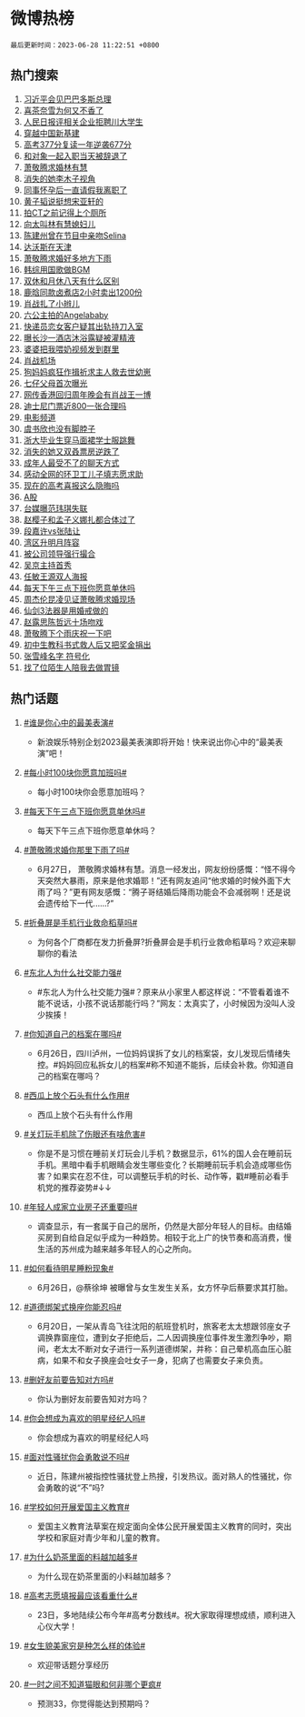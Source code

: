 # 微博热榜

`最后更新时间：2023-06-28 11:22:51 +0800`

## 热门搜索

1. [习近平会见巴巴多斯总理](https://m.weibo.cn/search?containerid=100103type%3D1%26t%3D10%26q%3D%23%E4%B9%A0%E8%BF%91%E5%B9%B3%E4%BC%9A%E8%A7%81%E5%B7%B4%E5%B7%B4%E5%A4%9A%E6%96%AF%E6%80%BB%E7%90%86%23&stream_entry_id=51&isnewpage=1&extparam=seat%3D1%26c_type%3D51%26dgr%3D0%26cate%3D10103%26stream_entry_id%3D51%26pos%3D0%26filter_type%3Drealtimehot%26display_time%3D1687922570%26pre_seqid%3D1687922570557017597218&luicode=10000011&lfid=106003type%253D25%2526t%253D3%2526disable_hot%253D1%2526filter_type%253Drealtimehot)
1. [喜茶奈雪为何又不香了](https://m.weibo.cn/search?containerid=100103type%3D1%26t%3D10%26q%3D%23%E5%96%9C%E8%8C%B6%E5%A5%88%E9%9B%AA%E4%B8%BA%E4%BD%95%E5%8F%88%E4%B8%8D%E9%A6%99%E4%BA%86%23&stream_entry_id=31&isnewpage=1&extparam=seat%3D1%26filter_type%3Drealtimehot%26c_type%3D31%26realpos%3D1%26pos%3D0%26stream_entry_id%3D31%26lcate%3D5001%26band_rank%3D1%26flag%3D2%26q%3D%2523%25E5%2596%259C%25E8%258C%25B6%25E5%25A5%2588%25E9%259B%25AA%25E4%25B8%25BA%25E4%25BD%2595%25E5%258F%2588%25E4%25B8%258D%25E9%25A6%2599%25E4%25BA%2586%2523%26dgr%3D0%26cate%3D5001%26display_time%3D1687922570%26pre_seqid%3D1687922570557017597218&luicode=10000011&lfid=106003type%253D25%2526t%253D3%2526disable_hot%253D1%2526filter_type%253Drealtimehot)
1. [人民日报评相关企业拒聘川大学生](https://m.weibo.cn/search?containerid=100103type%3D1%26t%3D10%26q%3D%23%E4%BA%BA%E6%B0%91%E6%97%A5%E6%8A%A5%E8%AF%84%E7%9B%B8%E5%85%B3%E4%BC%81%E4%B8%9A%E6%8B%92%E8%81%98%E5%B7%9D%E5%A4%A7%E5%AD%A6%E7%94%9F%23&stream_entry_id=31&isnewpage=1&extparam=seat%3D1%26filter_type%3Drealtimehot%26c_type%3D31%26realpos%3D2%26pos%3D1%26stream_entry_id%3D31%26lcate%3D5001%26band_rank%3D2%26flag%3D2%26q%3D%2523%25E4%25BA%25BA%25E6%25B0%2591%25E6%2597%25A5%25E6%258A%25A5%25E8%25AF%2584%25E7%259B%25B8%25E5%2585%25B3%25E4%25BC%2581%25E4%25B8%259A%25E6%258B%2592%25E8%2581%2598%25E5%25B7%259D%25E5%25A4%25A7%25E5%25AD%25A6%25E7%2594%259F%2523%26dgr%3D0%26cate%3D5001%26display_time%3D1687922570%26pre_seqid%3D1687922570557017597218&luicode=10000011&lfid=106003type%253D25%2526t%253D3%2526disable_hot%253D1%2526filter_type%253Drealtimehot)
1. [穿越中国新基建](https://m.weibo.cn/search?containerid=100103type%3D1%26t%3D10%26q%3D%23%E7%A9%BF%E8%B6%8A%E4%B8%AD%E5%9B%BD%E6%96%B0%E5%9F%BA%E5%BB%BA%23&stream_entry_id=31&isnewpage=1&extparam=seat%3D1%26filter_type%3Drealtimehot%26c_type%3D31%26realpos%3D3%26pos%3D2%26stream_entry_id%3D31%26lcate%3D5001%26band_rank%3D3%26flag%3D1%26q%3D%2523%25E7%25A9%25BF%25E8%25B6%258A%25E4%25B8%25AD%25E5%259B%25BD%25E6%2596%25B0%25E5%259F%25BA%25E5%25BB%25BA%2523%26dgr%3D0%26cate%3D5001%26display_time%3D1687922570%26pre_seqid%3D1687922570557017597218&luicode=10000011&lfid=106003type%253D25%2526t%253D3%2526disable_hot%253D1%2526filter_type%253Drealtimehot)
1. [高考377分复读一年逆袭677分](https://m.weibo.cn/search?containerid=100103type%3D1%26t%3D10%26q%3D%23%E9%AB%98%E8%80%83377%E5%88%86%E5%A4%8D%E8%AF%BB%E4%B8%80%E5%B9%B4%E9%80%86%E8%A2%AD677%E5%88%86%23&stream_entry_id=31&isnewpage=1&extparam=seat%3D1%26filter_type%3Drealtimehot%26c_type%3D31%26realpos%3D4%26pos%3D3%26stream_entry_id%3D31%26lcate%3D5001%26band_rank%3D4%26flag%3D2%26q%3D%2523%25E9%25AB%2598%25E8%2580%2583377%25E5%2588%2586%25E5%25A4%258D%25E8%25AF%25BB%25E4%25B8%2580%25E5%25B9%25B4%25E9%2580%2586%25E8%25A2%25AD677%25E5%2588%2586%2523%26dgr%3D0%26cate%3D5001%26display_time%3D1687922570%26pre_seqid%3D1687922570557017597218&luicode=10000011&lfid=106003type%253D25%2526t%253D3%2526disable_hot%253D1%2526filter_type%253Drealtimehot)
1. [和对象一起入职当天被辞退了](https://m.weibo.cn/search?containerid=100103type%3D1%26t%3D10%26q%3D%23%E5%92%8C%E5%AF%B9%E8%B1%A1%E4%B8%80%E8%B5%B7%E5%85%A5%E8%81%8C%E5%BD%93%E5%A4%A9%E8%A2%AB%E8%BE%9E%E9%80%80%E4%BA%86%23&stream_entry_id=31&isnewpage=1&extparam=seat%3D1%26filter_type%3Drealtimehot%26c_type%3D31%26realpos%3D5%26pos%3D4%26stream_entry_id%3D31%26lcate%3D5001%26band_rank%3D5%26flag%3D1%26q%3D%2523%25E5%2592%258C%25E5%25AF%25B9%25E8%25B1%25A1%25E4%25B8%2580%25E8%25B5%25B7%25E5%2585%25A5%25E8%2581%258C%25E5%25BD%2593%25E5%25A4%25A9%25E8%25A2%25AB%25E8%25BE%259E%25E9%2580%2580%25E4%25BA%2586%2523%26dgr%3D0%26cate%3D5001%26display_time%3D1687922570%26pre_seqid%3D1687922570557017597218&luicode=10000011&lfid=106003type%253D25%2526t%253D3%2526disable_hot%253D1%2526filter_type%253Drealtimehot)
1. [萧敬腾求婚林有慧](https://m.weibo.cn/search?containerid=100103type%3D1%26t%3D10%26q%3D%23%E8%90%A7%E6%95%AC%E8%85%BE%E6%B1%82%E5%A9%9A%E6%9E%97%E6%9C%89%E6%85%A7%23&stream_entry_id=31&isnewpage=1&extparam=seat%3D1%26filter_type%3Drealtimehot%26c_type%3D31%26realpos%3D6%26pos%3D5%26stream_entry_id%3D31%26lcate%3D5001%26band_rank%3D6%26flag%3D16%26q%3D%2523%25E8%2590%25A7%25E6%2595%25AC%25E8%2585%25BE%25E6%25B1%2582%25E5%25A9%259A%25E6%259E%2597%25E6%259C%2589%25E6%2585%25A7%2523%26dgr%3D0%26cate%3D5001%26display_time%3D1687922570%26pre_seqid%3D1687922570557017597218&luicode=10000011&lfid=106003type%253D25%2526t%253D3%2526disable_hot%253D1%2526filter_type%253Drealtimehot)
1. [消失的她李木子视角](https://m.weibo.cn/search?containerid=100103type%3D1%26t%3D10%26q%3D%23%E6%B6%88%E5%A4%B1%E7%9A%84%E5%A5%B9%E6%9D%8E%E6%9C%A8%E5%AD%90%E8%A7%86%E8%A7%92%23&stream_entry_id=31&isnewpage=1&extparam=seat%3D1%26filter_type%3Drealtimehot%26c_type%3D31%26realpos%3D7%26pos%3D6%26stream_entry_id%3D31%26lcate%3D5001%26band_rank%3D7%26flag%3D1%26q%3D%2523%25E6%25B6%2588%25E5%25A4%25B1%25E7%259A%2584%25E5%25A5%25B9%25E6%259D%258E%25E6%259C%25A8%25E5%25AD%2590%25E8%25A7%2586%25E8%25A7%2592%2523%26dgr%3D0%26cate%3D5001%26display_time%3D1687922570%26pre_seqid%3D1687922570557017597218&luicode=10000011&lfid=106003type%253D25%2526t%253D3%2526disable_hot%253D1%2526filter_type%253Drealtimehot)
1. [同事怀孕后一直请假我离职了](https://m.weibo.cn/search?containerid=100103type%3D1%26t%3D10%26q%3D%23%E5%90%8C%E4%BA%8B%E6%80%80%E5%AD%95%E5%90%8E%E4%B8%80%E7%9B%B4%E8%AF%B7%E5%81%87%E6%88%91%E7%A6%BB%E8%81%8C%E4%BA%86%23&stream_entry_id=31&isnewpage=1&extparam=seat%3D1%26filter_type%3Drealtimehot%26c_type%3D31%26realpos%3D8%26pos%3D7%26stream_entry_id%3D31%26lcate%3D5001%26band_rank%3D8%26flag%3D0%26q%3D%2523%25E5%2590%258C%25E4%25BA%258B%25E6%2580%2580%25E5%25AD%2595%25E5%2590%258E%25E4%25B8%2580%25E7%259B%25B4%25E8%25AF%25B7%25E5%2581%2587%25E6%2588%2591%25E7%25A6%25BB%25E8%2581%258C%25E4%25BA%2586%2523%26dgr%3D0%26cate%3D5001%26display_time%3D1687922570%26pre_seqid%3D1687922570557017597218&luicode=10000011&lfid=106003type%253D25%2526t%253D3%2526disable_hot%253D1%2526filter_type%253Drealtimehot)
1. [黄子韬说挺想宋亚轩的](https://m.weibo.cn/search?containerid=100103type%3D1%26t%3D10%26q%3D%23%E9%BB%84%E5%AD%90%E9%9F%AC%E8%AF%B4%E6%8C%BA%E6%83%B3%E5%AE%8B%E4%BA%9A%E8%BD%A9%E7%9A%84%23&stream_entry_id=31&isnewpage=1&extparam=seat%3D1%26filter_type%3Drealtimehot%26c_type%3D31%26realpos%3D9%26pos%3D8%26stream_entry_id%3D31%26lcate%3D5001%26band_rank%3D9%26flag%3D1%26q%3D%2523%25E9%25BB%2584%25E5%25AD%2590%25E9%259F%25AC%25E8%25AF%25B4%25E6%258C%25BA%25E6%2583%25B3%25E5%25AE%258B%25E4%25BA%259A%25E8%25BD%25A9%25E7%259A%2584%2523%26dgr%3D0%26cate%3D5001%26display_time%3D1687922570%26pre_seqid%3D1687922570557017597218&luicode=10000011&lfid=106003type%253D25%2526t%253D3%2526disable_hot%253D1%2526filter_type%253Drealtimehot)
1. [拍CT之前记得上个厕所](https://m.weibo.cn/search?containerid=100103type%3D1%26t%3D10%26q%3D%23%E6%8B%8DCT%E4%B9%8B%E5%89%8D%E8%AE%B0%E5%BE%97%E4%B8%8A%E4%B8%AA%E5%8E%95%E6%89%80%23&stream_entry_id=31&isnewpage=1&extparam=seat%3D1%26filter_type%3Drealtimehot%26c_type%3D31%26realpos%3D10%26pos%3D9%26stream_entry_id%3D31%26lcate%3D5001%26band_rank%3D10%26flag%3D0%26q%3D%2523%25E6%258B%258DCT%25E4%25B9%258B%25E5%2589%258D%25E8%25AE%25B0%25E5%25BE%2597%25E4%25B8%258A%25E4%25B8%25AA%25E5%258E%2595%25E6%2589%2580%2523%26dgr%3D0%26cate%3D5001%26display_time%3D1687922570%26pre_seqid%3D1687922570557017597218&luicode=10000011&lfid=106003type%253D25%2526t%253D3%2526disable_hot%253D1%2526filter_type%253Drealtimehot)
1. [向太叫林有慧媳妇儿](https://m.weibo.cn/search?containerid=100103type%3D1%26t%3D10%26q%3D%23%E5%90%91%E5%A4%AA%E5%8F%AB%E6%9E%97%E6%9C%89%E6%85%A7%E5%AA%B3%E5%A6%87%E5%84%BF%23&stream_entry_id=31&isnewpage=1&extparam=seat%3D1%26filter_type%3Drealtimehot%26c_type%3D31%26realpos%3D11%26pos%3D10%26stream_entry_id%3D31%26lcate%3D5001%26band_rank%3D11%26flag%3D2%26q%3D%2523%25E5%2590%2591%25E5%25A4%25AA%25E5%258F%25AB%25E6%259E%2597%25E6%259C%2589%25E6%2585%25A7%25E5%25AA%25B3%25E5%25A6%2587%25E5%2584%25BF%2523%26dgr%3D0%26cate%3D5001%26display_time%3D1687922570%26pre_seqid%3D1687922570557017597218&luicode=10000011&lfid=106003type%253D25%2526t%253D3%2526disable_hot%253D1%2526filter_type%253Drealtimehot)
1. [陈建州曾在节目中亲吻Selina](https://m.weibo.cn/search?containerid=100103type%3D1%26t%3D10%26q%3D%23%E9%99%88%E5%BB%BA%E5%B7%9E%E6%9B%BE%E5%9C%A8%E8%8A%82%E7%9B%AE%E4%B8%AD%E4%BA%B2%E5%90%BBSelina%23&stream_entry_id=31&isnewpage=1&extparam=seat%3D1%26filter_type%3Drealtimehot%26c_type%3D31%26realpos%3D12%26pos%3D11%26stream_entry_id%3D31%26lcate%3D5001%26band_rank%3D12%26flag%3D1%26q%3D%2523%25E9%2599%2588%25E5%25BB%25BA%25E5%25B7%259E%25E6%259B%25BE%25E5%259C%25A8%25E8%258A%2582%25E7%259B%25AE%25E4%25B8%25AD%25E4%25BA%25B2%25E5%2590%25BBSelina%2523%26dgr%3D0%26cate%3D5001%26display_time%3D1687922570%26pre_seqid%3D1687922570557017597218&luicode=10000011&lfid=106003type%253D25%2526t%253D3%2526disable_hot%253D1%2526filter_type%253Drealtimehot)
1. [达沃斯在天津](https://m.weibo.cn/search?containerid=100103type%3D1%26t%3D10%26q%3D%23%E8%BE%BE%E6%B2%83%E6%96%AF%E5%9C%A8%E5%A4%A9%E6%B4%A5%23&stream_entry_id=31&isnewpage=1&extparam=seat%3D1%26filter_type%3Drealtimehot%26c_type%3D31%26realpos%3D13%26pos%3D12%26stream_entry_id%3D31%26lcate%3D5001%26band_rank%3D13%26flag%3D0%26q%3D%2523%25E8%25BE%25BE%25E6%25B2%2583%25E6%2596%25AF%25E5%259C%25A8%25E5%25A4%25A9%25E6%25B4%25A5%2523%26dgr%3D0%26cate%3D5001%26display_time%3D1687922570%26pre_seqid%3D1687922570557017597218&luicode=10000011&lfid=106003type%253D25%2526t%253D3%2526disable_hot%253D1%2526filter_type%253Drealtimehot)
1. [萧敬腾求婚好多地方下雨](https://m.weibo.cn/search?containerid=100103type%3D1%26t%3D10%26q%3D%E8%90%A7%E6%95%AC%E8%85%BE%E6%B1%82%E5%A9%9A%E5%A5%BD%E5%A4%9A%E5%9C%B0%E6%96%B9%E4%B8%8B%E9%9B%A8&stream_entry_id=31&isnewpage=1&extparam=seat%3D1%26filter_type%3Drealtimehot%26c_type%3D31%26realpos%3D14%26pos%3D13%26stream_entry_id%3D31%26lcate%3D5001%26band_rank%3D14%26flag%3D1%26q%3D%25E8%2590%25A7%25E6%2595%25AC%25E8%2585%25BE%25E6%25B1%2582%25E5%25A9%259A%25E5%25A5%25BD%25E5%25A4%259A%25E5%259C%25B0%25E6%2596%25B9%25E4%25B8%258B%25E9%259B%25A8%26dgr%3D0%26cate%3D5001%26display_time%3D1687922570%26pre_seqid%3D1687922570557017597218&luicode=10000011&lfid=106003type%253D25%2526t%253D3%2526disable_hot%253D1%2526filter_type%253Drealtimehot)
1. [韩综用国歌做BGM](https://m.weibo.cn/search?containerid=100103type%3D1%26t%3D10%26q%3D%23%E9%9F%A9%E7%BB%BC%E7%94%A8%E5%9B%BD%E6%AD%8C%E5%81%9ABGM%23&stream_entry_id=31&isnewpage=1&extparam=seat%3D1%26filter_type%3Drealtimehot%26c_type%3D31%26realpos%3D15%26pos%3D14%26stream_entry_id%3D31%26lcate%3D5001%26band_rank%3D15%26flag%3D1%26q%3D%2523%25E9%259F%25A9%25E7%25BB%25BC%25E7%2594%25A8%25E5%259B%25BD%25E6%25AD%258C%25E5%2581%259ABGM%2523%26dgr%3D0%26cate%3D5001%26display_time%3D1687922570%26pre_seqid%3D1687922570557017597218&luicode=10000011&lfid=106003type%253D25%2526t%253D3%2526disable_hot%253D1%2526filter_type%253Drealtimehot)
1. [双休和月休八天有什么区别](https://m.weibo.cn/search?containerid=100103type%3D1%26t%3D10%26q%3D%23%E5%8F%8C%E4%BC%91%E5%92%8C%E6%9C%88%E4%BC%91%E5%85%AB%E5%A4%A9%E6%9C%89%E4%BB%80%E4%B9%88%E5%8C%BA%E5%88%AB%23&stream_entry_id=31&isnewpage=1&extparam=seat%3D1%26filter_type%3Drealtimehot%26c_type%3D31%26realpos%3D16%26pos%3D15%26stream_entry_id%3D31%26lcate%3D5001%26band_rank%3D16%26flag%3D1%26q%3D%2523%25E5%258F%258C%25E4%25BC%2591%25E5%2592%258C%25E6%259C%2588%25E4%25BC%2591%25E5%2585%25AB%25E5%25A4%25A9%25E6%259C%2589%25E4%25BB%2580%25E4%25B9%2588%25E5%258C%25BA%25E5%2588%25AB%2523%26dgr%3D0%26cate%3D5001%26display_time%3D1687922570%26pre_seqid%3D1687922570557017597218&luicode=10000011&lfid=106003type%253D25%2526t%253D3%2526disable_hot%253D1%2526filter_type%253Drealtimehot)
1. [鹿晗同款卤煮店2小时卖出1200份](https://m.weibo.cn/search?containerid=100103type%3D1%26t%3D10%26q%3D%23%E9%B9%BF%E6%99%97%E5%90%8C%E6%AC%BE%E5%8D%A4%E7%85%AE%E5%BA%972%E5%B0%8F%E6%97%B6%E5%8D%96%E5%87%BA1200%E4%BB%BD%23&stream_entry_id=31&isnewpage=1&extparam=seat%3D1%26filter_type%3Drealtimehot%26c_type%3D31%26realpos%3D17%26pos%3D16%26stream_entry_id%3D31%26lcate%3D5001%26band_rank%3D17%26flag%3D2%26q%3D%2523%25E9%25B9%25BF%25E6%2599%2597%25E5%2590%258C%25E6%25AC%25BE%25E5%258D%25A4%25E7%2585%25AE%25E5%25BA%25972%25E5%25B0%258F%25E6%2597%25B6%25E5%258D%2596%25E5%2587%25BA1200%25E4%25BB%25BD%2523%26dgr%3D0%26cate%3D5001%26display_time%3D1687922570%26pre_seqid%3D1687922570557017597218&luicode=10000011&lfid=106003type%253D25%2526t%253D3%2526disable_hot%253D1%2526filter_type%253Drealtimehot)
1. [肖战扎了小辫儿](https://m.weibo.cn/search?containerid=100103type%3D1%26t%3D10%26q%3D%23%E8%82%96%E6%88%98%E6%89%8E%E4%BA%86%E5%B0%8F%E8%BE%AB%E5%84%BF%23&stream_entry_id=31&isnewpage=1&extparam=seat%3D1%26filter_type%3Drealtimehot%26c_type%3D31%26realpos%3D18%26pos%3D17%26stream_entry_id%3D31%26lcate%3D5001%26band_rank%3D18%26flag%3D1%26q%3D%2523%25E8%2582%2596%25E6%2588%2598%25E6%2589%258E%25E4%25BA%2586%25E5%25B0%258F%25E8%25BE%25AB%25E5%2584%25BF%2523%26dgr%3D0%26cate%3D5001%26display_time%3D1687922570%26pre_seqid%3D1687922570557017597218&luicode=10000011&lfid=106003type%253D25%2526t%253D3%2526disable_hot%253D1%2526filter_type%253Drealtimehot)
1. [六公主拍的Angelababy](https://m.weibo.cn/search?containerid=100103type%3D1%26t%3D10%26q%3D%23%E5%85%AD%E5%85%AC%E4%B8%BB%E6%8B%8D%E7%9A%84Angelababy%23&stream_entry_id=31&isnewpage=1&extparam=seat%3D1%26filter_type%3Drealtimehot%26c_type%3D31%26realpos%3D19%26pos%3D18%26stream_entry_id%3D31%26lcate%3D5001%26band_rank%3D19%26flag%3D0%26q%3D%2523%25E5%2585%25AD%25E5%2585%25AC%25E4%25B8%25BB%25E6%258B%258D%25E7%259A%2584Angelababy%2523%26dgr%3D0%26cate%3D5001%26display_time%3D1687922570%26pre_seqid%3D1687922570557017597218&luicode=10000011&lfid=106003type%253D25%2526t%253D3%2526disable_hot%253D1%2526filter_type%253Drealtimehot)
1. [快递员恋女客户疑其出轨持刀入室](https://m.weibo.cn/search?containerid=100103type%3D1%26t%3D10%26q%3D%23%E5%BF%AB%E9%80%92%E5%91%98%E6%81%8B%E5%A5%B3%E5%AE%A2%E6%88%B7%E7%96%91%E5%85%B6%E5%87%BA%E8%BD%A8%E6%8C%81%E5%88%80%E5%85%A5%E5%AE%A4%23&stream_entry_id=31&isnewpage=1&extparam=seat%3D1%26filter_type%3Drealtimehot%26c_type%3D31%26realpos%3D20%26pos%3D19%26stream_entry_id%3D31%26lcate%3D5001%26band_rank%3D20%26flag%3D1%26q%3D%2523%25E5%25BF%25AB%25E9%2580%2592%25E5%2591%2598%25E6%2581%258B%25E5%25A5%25B3%25E5%25AE%25A2%25E6%2588%25B7%25E7%2596%2591%25E5%2585%25B6%25E5%2587%25BA%25E8%25BD%25A8%25E6%258C%2581%25E5%2588%2580%25E5%2585%25A5%25E5%25AE%25A4%2523%26dgr%3D0%26cate%3D5001%26display_time%3D1687922570%26pre_seqid%3D1687922570557017597218&luicode=10000011&lfid=106003type%253D25%2526t%253D3%2526disable_hot%253D1%2526filter_type%253Drealtimehot)
1. [曝长沙一酒店沐浴露疑被灌精液](https://m.weibo.cn/search?containerid=100103type%3D1%26t%3D10%26q%3D%23%E6%9B%9D%E9%95%BF%E6%B2%99%E4%B8%80%E9%85%92%E5%BA%97%E6%B2%90%E6%B5%B4%E9%9C%B2%E7%96%91%E8%A2%AB%E7%81%8C%E7%B2%BE%E6%B6%B2%23&stream_entry_id=31&isnewpage=1&extparam=seat%3D1%26filter_type%3Drealtimehot%26c_type%3D31%26realpos%3D21%26pos%3D20%26stream_entry_id%3D31%26lcate%3D5001%26band_rank%3D21%26flag%3D2%26q%3D%2523%25E6%259B%259D%25E9%2595%25BF%25E6%25B2%2599%25E4%25B8%2580%25E9%2585%2592%25E5%25BA%2597%25E6%25B2%2590%25E6%25B5%25B4%25E9%259C%25B2%25E7%2596%2591%25E8%25A2%25AB%25E7%2581%258C%25E7%25B2%25BE%25E6%25B6%25B2%2523%26dgr%3D0%26cate%3D5001%26display_time%3D1687922570%26pre_seqid%3D1687922570557017597218&luicode=10000011&lfid=106003type%253D25%2526t%253D3%2526disable_hot%253D1%2526filter_type%253Drealtimehot)
1. [婆婆把我喂奶视频发到群里](https://m.weibo.cn/search?containerid=100103type%3D1%26t%3D10%26q%3D%23%E5%A9%86%E5%A9%86%E6%8A%8A%E6%88%91%E5%96%82%E5%A5%B6%E8%A7%86%E9%A2%91%E5%8F%91%E5%88%B0%E7%BE%A4%E9%87%8C%23&stream_entry_id=31&isnewpage=1&extparam=seat%3D1%26filter_type%3Drealtimehot%26c_type%3D31%26realpos%3D22%26pos%3D21%26stream_entry_id%3D31%26lcate%3D5001%26band_rank%3D22%26flag%3D0%26q%3D%2523%25E5%25A9%2586%25E5%25A9%2586%25E6%258A%258A%25E6%2588%2591%25E5%2596%2582%25E5%25A5%25B6%25E8%25A7%2586%25E9%25A2%2591%25E5%258F%2591%25E5%2588%25B0%25E7%25BE%25A4%25E9%2587%258C%2523%26dgr%3D0%26cate%3D5001%26display_time%3D1687922570%26pre_seqid%3D1687922570557017597218&luicode=10000011&lfid=106003type%253D25%2526t%253D3%2526disable_hot%253D1%2526filter_type%253Drealtimehot)
1. [肖战机场](https://m.weibo.cn/search?containerid=100103type%3D1%26t%3D10%26q%3D%E8%82%96%E6%88%98%E6%9C%BA%E5%9C%BA&stream_entry_id=31&isnewpage=1&extparam=seat%3D1%26filter_type%3Drealtimehot%26c_type%3D31%26realpos%3D23%26pos%3D22%26stream_entry_id%3D31%26lcate%3D5001%26band_rank%3D23%26flag%3D0%26q%3D%25E8%2582%2596%25E6%2588%2598%25E6%259C%25BA%25E5%259C%25BA%26dgr%3D0%26cate%3D5001%26display_time%3D1687922570%26pre_seqid%3D1687922570557017597218&luicode=10000011&lfid=106003type%253D25%2526t%253D3%2526disable_hot%253D1%2526filter_type%253Drealtimehot)
1. [狗妈妈疯狂作揖祈求主人救去世幼崽](https://m.weibo.cn/search?containerid=100103type%3D1%26t%3D10%26q%3D%23%E7%8B%97%E5%A6%88%E5%A6%88%E7%96%AF%E7%8B%82%E4%BD%9C%E6%8F%96%E7%A5%88%E6%B1%82%E4%B8%BB%E4%BA%BA%E6%95%91%E5%8E%BB%E4%B8%96%E5%B9%BC%E5%B4%BD%23&stream_entry_id=31&isnewpage=1&extparam=seat%3D1%26filter_type%3Drealtimehot%26c_type%3D31%26realpos%3D24%26pos%3D23%26stream_entry_id%3D31%26lcate%3D5001%26band_rank%3D24%26flag%3D32768%26q%3D%2523%25E7%258B%2597%25E5%25A6%2588%25E5%25A6%2588%25E7%2596%25AF%25E7%258B%2582%25E4%25BD%259C%25E6%258F%2596%25E7%25A5%2588%25E6%25B1%2582%25E4%25B8%25BB%25E4%25BA%25BA%25E6%2595%2591%25E5%258E%25BB%25E4%25B8%2596%25E5%25B9%25BC%25E5%25B4%25BD%2523%26dgr%3D0%26cate%3D5001%26display_time%3D1687922570%26pre_seqid%3D1687922570557017597218&luicode=10000011&lfid=106003type%253D25%2526t%253D3%2526disable_hot%253D1%2526filter_type%253Drealtimehot)
1. [七仔父母首次曝光](https://m.weibo.cn/search?containerid=100103type%3D1%26t%3D10%26q%3D%23%E4%B8%83%E4%BB%94%E7%88%B6%E6%AF%8D%E9%A6%96%E6%AC%A1%E6%9B%9D%E5%85%89%23&stream_entry_id=31&isnewpage=1&extparam=seat%3D1%26filter_type%3Drealtimehot%26c_type%3D31%26realpos%3D25%26pos%3D24%26stream_entry_id%3D31%26lcate%3D5001%26band_rank%3D25%26flag%3D32768%26q%3D%2523%25E4%25B8%2583%25E4%25BB%2594%25E7%2588%25B6%25E6%25AF%258D%25E9%25A6%2596%25E6%25AC%25A1%25E6%259B%259D%25E5%2585%2589%2523%26dgr%3D0%26cate%3D5001%26display_time%3D1687922570%26pre_seqid%3D1687922570557017597218&luicode=10000011&lfid=106003type%253D25%2526t%253D3%2526disable_hot%253D1%2526filter_type%253Drealtimehot)
1. [网传香港回归周年晚会有肖战王一博](https://m.weibo.cn/search?containerid=100103type%3D1%26t%3D10%26q%3D%23%E7%BD%91%E4%BC%A0%E9%A6%99%E6%B8%AF%E5%9B%9E%E5%BD%92%E5%91%A8%E5%B9%B4%E6%99%9A%E4%BC%9A%E6%9C%89%E8%82%96%E6%88%98%E7%8E%8B%E4%B8%80%E5%8D%9A%23&stream_entry_id=31&isnewpage=1&extparam=seat%3D1%26filter_type%3Drealtimehot%26c_type%3D31%26realpos%3D26%26pos%3D25%26stream_entry_id%3D31%26lcate%3D5001%26band_rank%3D26%26flag%3D1%26q%3D%2523%25E7%25BD%2591%25E4%25BC%25A0%25E9%25A6%2599%25E6%25B8%25AF%25E5%259B%259E%25E5%25BD%2592%25E5%2591%25A8%25E5%25B9%25B4%25E6%2599%259A%25E4%25BC%259A%25E6%259C%2589%25E8%2582%2596%25E6%2588%2598%25E7%258E%258B%25E4%25B8%2580%25E5%258D%259A%2523%26dgr%3D0%26cate%3D5001%26display_time%3D1687922570%26pre_seqid%3D1687922570557017597218&luicode=10000011&lfid=106003type%253D25%2526t%253D3%2526disable_hot%253D1%2526filter_type%253Drealtimehot)
1. [迪士尼门票近800一张合理吗](https://m.weibo.cn/search?containerid=100103type%3D1%26t%3D10%26q%3D%23%E8%BF%AA%E5%A3%AB%E5%B0%BC%E9%97%A8%E7%A5%A8%E8%BF%91800%E4%B8%80%E5%BC%A0%E5%90%88%E7%90%86%E5%90%97%23&stream_entry_id=31&isnewpage=1&extparam=seat%3D1%26filter_type%3Drealtimehot%26c_type%3D31%26realpos%3D27%26pos%3D26%26stream_entry_id%3D31%26lcate%3D5001%26band_rank%3D27%26flag%3D0%26q%3D%2523%25E8%25BF%25AA%25E5%25A3%25AB%25E5%25B0%25BC%25E9%2597%25A8%25E7%25A5%25A8%25E8%25BF%2591800%25E4%25B8%2580%25E5%25BC%25A0%25E5%2590%2588%25E7%2590%2586%25E5%2590%2597%2523%26dgr%3D0%26cate%3D5001%26display_time%3D1687922570%26pre_seqid%3D1687922570557017597218&luicode=10000011&lfid=106003type%253D25%2526t%253D3%2526disable_hot%253D1%2526filter_type%253Drealtimehot)
1. [电影频道](https://m.weibo.cn/search?containerid=100103type%3D1%26t%3D10%26q%3D%E7%94%B5%E5%BD%B1%E9%A2%91%E9%81%93&stream_entry_id=31&isnewpage=1&extparam=seat%3D1%26filter_type%3Drealtimehot%26c_type%3D31%26realpos%3D28%26pos%3D27%26stream_entry_id%3D31%26lcate%3D5001%26band_rank%3D28%26flag%3D1%26q%3D%25E7%2594%25B5%25E5%25BD%25B1%25E9%25A2%2591%25E9%2581%2593%26dgr%3D0%26cate%3D5001%26display_time%3D1687922570%26pre_seqid%3D1687922570557017597218&luicode=10000011&lfid=106003type%253D25%2526t%253D3%2526disable_hot%253D1%2526filter_type%253Drealtimehot)
1. [虞书欣也没有脚脖子](https://m.weibo.cn/search?containerid=100103type%3D1%26t%3D10%26q%3D%23%E8%99%9E%E4%B9%A6%E6%AC%A3%E4%B9%9F%E6%B2%A1%E6%9C%89%E8%84%9A%E8%84%96%E5%AD%90%23&stream_entry_id=31&isnewpage=1&extparam=seat%3D1%26filter_type%3Drealtimehot%26c_type%3D31%26realpos%3D29%26pos%3D28%26stream_entry_id%3D31%26lcate%3D5001%26band_rank%3D29%26flag%3D0%26q%3D%2523%25E8%2599%259E%25E4%25B9%25A6%25E6%25AC%25A3%25E4%25B9%259F%25E6%25B2%25A1%25E6%259C%2589%25E8%2584%259A%25E8%2584%2596%25E5%25AD%2590%2523%26dgr%3D0%26cate%3D5001%26display_time%3D1687922570%26pre_seqid%3D1687922570557017597218&luicode=10000011&lfid=106003type%253D25%2526t%253D3%2526disable_hot%253D1%2526filter_type%253Drealtimehot)
1. [浙大毕业生穿马面裙学士服跳舞](https://m.weibo.cn/search?containerid=100103type%3D1%26t%3D10%26q%3D%23%E6%B5%99%E5%A4%A7%E6%AF%95%E4%B8%9A%E7%94%9F%E7%A9%BF%E9%A9%AC%E9%9D%A2%E8%A3%99%E5%AD%A6%E5%A3%AB%E6%9C%8D%E8%B7%B3%E8%88%9E%23&stream_entry_id=31&isnewpage=1&extparam=seat%3D1%26filter_type%3Drealtimehot%26c_type%3D31%26realpos%3D30%26pos%3D29%26stream_entry_id%3D31%26lcate%3D5001%26band_rank%3D30%26flag%3D32768%26q%3D%2523%25E6%25B5%2599%25E5%25A4%25A7%25E6%25AF%2595%25E4%25B8%259A%25E7%2594%259F%25E7%25A9%25BF%25E9%25A9%25AC%25E9%259D%25A2%25E8%25A3%2599%25E5%25AD%25A6%25E5%25A3%25AB%25E6%259C%258D%25E8%25B7%25B3%25E8%2588%259E%2523%26dgr%3D0%26cate%3D5001%26display_time%3D1687922570%26pre_seqid%3D1687922570557017597218&luicode=10000011&lfid=106003type%253D25%2526t%253D3%2526disable_hot%253D1%2526filter_type%253Drealtimehot)
1. [消失的她又双叒票房逆跌了](https://m.weibo.cn/search?containerid=100103type%3D1%26t%3D10%26q%3D%23%E6%B6%88%E5%A4%B1%E7%9A%84%E5%A5%B9%E5%8F%88%E5%8F%8C%E5%8F%92%E7%A5%A8%E6%88%BF%E9%80%86%E8%B7%8C%E4%BA%86%23&stream_entry_id=31&isnewpage=1&extparam=seat%3D1%26filter_type%3Drealtimehot%26c_type%3D31%26realpos%3D31%26pos%3D30%26stream_entry_id%3D31%26lcate%3D5001%26band_rank%3D31%26flag%3D0%26q%3D%2523%25E6%25B6%2588%25E5%25A4%25B1%25E7%259A%2584%25E5%25A5%25B9%25E5%258F%2588%25E5%258F%258C%25E5%258F%2592%25E7%25A5%25A8%25E6%2588%25BF%25E9%2580%2586%25E8%25B7%258C%25E4%25BA%2586%2523%26dgr%3D0%26cate%3D5001%26display_time%3D1687922570%26pre_seqid%3D1687922570557017597218&luicode=10000011&lfid=106003type%253D25%2526t%253D3%2526disable_hot%253D1%2526filter_type%253Drealtimehot)
1. [成年人最受不了的聊天方式](https://m.weibo.cn/search?containerid=100103type%3D1%26t%3D10%26q%3D%E6%88%90%E5%B9%B4%E4%BA%BA%E6%9C%80%E5%8F%97%E4%B8%8D%E4%BA%86%E7%9A%84%E8%81%8A%E5%A4%A9%E6%96%B9%E5%BC%8F&stream_entry_id=31&isnewpage=1&extparam=seat%3D1%26filter_type%3Drealtimehot%26c_type%3D31%26realpos%3D32%26pos%3D31%26stream_entry_id%3D31%26lcate%3D5001%26band_rank%3D32%26flag%3D0%26q%3D%25E6%2588%2590%25E5%25B9%25B4%25E4%25BA%25BA%25E6%259C%2580%25E5%258F%2597%25E4%25B8%258D%25E4%25BA%2586%25E7%259A%2584%25E8%2581%258A%25E5%25A4%25A9%25E6%2596%25B9%25E5%25BC%258F%26dgr%3D0%26cate%3D5001%26display_time%3D1687922570%26pre_seqid%3D1687922570557017597218&luicode=10000011&lfid=106003type%253D25%2526t%253D3%2526disable_hot%253D1%2526filter_type%253Drealtimehot)
1. [感动全网的环卫工儿子填志愿求助](https://m.weibo.cn/search?containerid=100103type%3D1%26t%3D10%26q%3D%23%E6%84%9F%E5%8A%A8%E5%85%A8%E7%BD%91%E7%9A%84%E7%8E%AF%E5%8D%AB%E5%B7%A5%E5%84%BF%E5%AD%90%E5%A1%AB%E5%BF%97%E6%84%BF%E6%B1%82%E5%8A%A9%23&stream_entry_id=31&isnewpage=1&extparam=seat%3D1%26filter_type%3Drealtimehot%26c_type%3D31%26realpos%3D33%26pos%3D32%26stream_entry_id%3D31%26lcate%3D5001%26band_rank%3D33%26flag%3D1%26q%3D%2523%25E6%2584%259F%25E5%258A%25A8%25E5%2585%25A8%25E7%25BD%2591%25E7%259A%2584%25E7%258E%25AF%25E5%258D%25AB%25E5%25B7%25A5%25E5%2584%25BF%25E5%25AD%2590%25E5%25A1%25AB%25E5%25BF%2597%25E6%2584%25BF%25E6%25B1%2582%25E5%258A%25A9%2523%26dgr%3D0%26cate%3D5001%26display_time%3D1687922570%26pre_seqid%3D1687922570557017597218&luicode=10000011&lfid=106003type%253D25%2526t%253D3%2526disable_hot%253D1%2526filter_type%253Drealtimehot)
1. [现在的高考喜报这么隐晦吗](https://m.weibo.cn/search?containerid=100103type%3D1%26t%3D10%26q%3D%E7%8E%B0%E5%9C%A8%E7%9A%84%E9%AB%98%E8%80%83%E5%96%9C%E6%8A%A5%E8%BF%99%E4%B9%88%E9%9A%90%E6%99%A6%E5%90%97&stream_entry_id=31&isnewpage=1&extparam=seat%3D1%26filter_type%3Drealtimehot%26c_type%3D31%26realpos%3D34%26pos%3D33%26stream_entry_id%3D31%26lcate%3D5001%26band_rank%3D34%26flag%3D1%26q%3D%25E7%258E%25B0%25E5%259C%25A8%25E7%259A%2584%25E9%25AB%2598%25E8%2580%2583%25E5%2596%259C%25E6%258A%25A5%25E8%25BF%2599%25E4%25B9%2588%25E9%259A%2590%25E6%2599%25A6%25E5%2590%2597%26dgr%3D0%26cate%3D5001%26display_time%3D1687922570%26pre_seqid%3D1687922570557017597218&luicode=10000011&lfid=106003type%253D25%2526t%253D3%2526disable_hot%253D1%2526filter_type%253Drealtimehot)
1. [A股](https://m.weibo.cn/search?containerid=100103type%3D1%26t%3D10%26q%3DA%E8%82%A1&stream_entry_id=31&isnewpage=1&extparam=seat%3D1%26filter_type%3Drealtimehot%26c_type%3D31%26realpos%3D35%26pos%3D34%26stream_entry_id%3D31%26lcate%3D5001%26band_rank%3D35%26flag%3D1%26q%3DA%25E8%2582%25A1%26dgr%3D0%26cate%3D5001%26display_time%3D1687922570%26pre_seqid%3D1687922570557017597218&luicode=10000011&lfid=106003type%253D25%2526t%253D3%2526disable_hot%253D1%2526filter_type%253Drealtimehot)
1. [台媒曝范玮琪失联](https://m.weibo.cn/search?containerid=100103type%3D1%26t%3D10%26q%3D%23%E5%8F%B0%E5%AA%92%E6%9B%9D%E8%8C%83%E7%8E%AE%E7%90%AA%E5%A4%B1%E8%81%94%23&stream_entry_id=31&isnewpage=1&extparam=seat%3D1%26filter_type%3Drealtimehot%26c_type%3D31%26realpos%3D36%26pos%3D35%26stream_entry_id%3D31%26lcate%3D5001%26band_rank%3D36%26flag%3D0%26q%3D%2523%25E5%258F%25B0%25E5%25AA%2592%25E6%259B%259D%25E8%258C%2583%25E7%258E%25AE%25E7%2590%25AA%25E5%25A4%25B1%25E8%2581%2594%2523%26dgr%3D0%26cate%3D5001%26display_time%3D1687922570%26pre_seqid%3D1687922570557017597218&luicode=10000011&lfid=106003type%253D25%2526t%253D3%2526disable_hot%253D1%2526filter_type%253Drealtimehot)
1. [赵樱子和孟子义娜扎都合体过了](https://m.weibo.cn/search?containerid=100103type%3D1%26t%3D10%26q%3D%23%E8%B5%B5%E6%A8%B1%E5%AD%90%E5%92%8C%E5%AD%9F%E5%AD%90%E4%B9%89%E5%A8%9C%E6%89%8E%E9%83%BD%E5%90%88%E4%BD%93%E8%BF%87%E4%BA%86%23&stream_entry_id=31&isnewpage=1&extparam=seat%3D1%26filter_type%3Drealtimehot%26c_type%3D31%26realpos%3D37%26pos%3D36%26stream_entry_id%3D31%26lcate%3D5001%26band_rank%3D37%26flag%3D0%26q%3D%2523%25E8%25B5%25B5%25E6%25A8%25B1%25E5%25AD%2590%25E5%2592%258C%25E5%25AD%259F%25E5%25AD%2590%25E4%25B9%2589%25E5%25A8%259C%25E6%2589%258E%25E9%2583%25BD%25E5%2590%2588%25E4%25BD%2593%25E8%25BF%2587%25E4%25BA%2586%2523%26dgr%3D0%26cate%3D5001%26display_time%3D1687922570%26pre_seqid%3D1687922570557017597218&luicode=10000011&lfid=106003type%253D25%2526t%253D3%2526disable_hot%253D1%2526filter_type%253Drealtimehot)
1. [段嘉许vs张陆让](https://m.weibo.cn/search?containerid=100103type%3D1%26t%3D10%26q%3D%23%E6%AE%B5%E5%98%89%E8%AE%B8vs%E5%BC%A0%E9%99%86%E8%AE%A9%23&stream_entry_id=31&isnewpage=1&extparam=seat%3D1%26filter_type%3Drealtimehot%26c_type%3D31%26realpos%3D38%26pos%3D37%26stream_entry_id%3D31%26lcate%3D5001%26band_rank%3D38%26flag%3D0%26q%3D%2523%25E6%25AE%25B5%25E5%2598%2589%25E8%25AE%25B8vs%25E5%25BC%25A0%25E9%2599%2586%25E8%25AE%25A9%2523%26dgr%3D0%26cate%3D5001%26display_time%3D1687922570%26pre_seqid%3D1687922570557017597218&luicode=10000011&lfid=106003type%253D25%2526t%253D3%2526disable_hot%253D1%2526filter_type%253Drealtimehot)
1. [湾区升明月阵容](https://m.weibo.cn/search?containerid=100103type%3D1%26t%3D10%26q%3D%23%E6%B9%BE%E5%8C%BA%E5%8D%87%E6%98%8E%E6%9C%88%E9%98%B5%E5%AE%B9%23&stream_entry_id=31&isnewpage=1&extparam=seat%3D1%26filter_type%3Drealtimehot%26c_type%3D31%26realpos%3D39%26pos%3D38%26stream_entry_id%3D31%26lcate%3D5001%26band_rank%3D39%26flag%3D1%26q%3D%2523%25E6%25B9%25BE%25E5%258C%25BA%25E5%258D%2587%25E6%2598%258E%25E6%259C%2588%25E9%2598%25B5%25E5%25AE%25B9%2523%26dgr%3D0%26cate%3D5001%26display_time%3D1687922570%26pre_seqid%3D1687922570557017597218&luicode=10000011&lfid=106003type%253D25%2526t%253D3%2526disable_hot%253D1%2526filter_type%253Drealtimehot)
1. [被公司领导强行撮合](https://m.weibo.cn/search?containerid=100103type%3D1%26t%3D10%26q%3D%23%E8%A2%AB%E5%85%AC%E5%8F%B8%E9%A2%86%E5%AF%BC%E5%BC%BA%E8%A1%8C%E6%92%AE%E5%90%88%23&stream_entry_id=31&isnewpage=1&extparam=seat%3D1%26filter_type%3Drealtimehot%26c_type%3D31%26realpos%3D40%26pos%3D39%26stream_entry_id%3D31%26lcate%3D5001%26band_rank%3D40%26flag%3D1%26q%3D%2523%25E8%25A2%25AB%25E5%2585%25AC%25E5%258F%25B8%25E9%25A2%2586%25E5%25AF%25BC%25E5%25BC%25BA%25E8%25A1%258C%25E6%2592%25AE%25E5%2590%2588%2523%26dgr%3D0%26cate%3D5001%26display_time%3D1687922570%26pre_seqid%3D1687922570557017597218&luicode=10000011&lfid=106003type%253D25%2526t%253D3%2526disable_hot%253D1%2526filter_type%253Drealtimehot)
1. [吴京主持首秀](https://m.weibo.cn/search?containerid=100103type%3D1%26t%3D10%26q%3D%23%E5%90%B4%E4%BA%AC%E4%B8%BB%E6%8C%81%E9%A6%96%E7%A7%80%23&stream_entry_id=31&isnewpage=1&extparam=seat%3D1%26filter_type%3Drealtimehot%26c_type%3D31%26realpos%3D41%26pos%3D40%26stream_entry_id%3D31%26lcate%3D5001%26band_rank%3D41%26flag%3D1%26q%3D%2523%25E5%2590%25B4%25E4%25BA%25AC%25E4%25B8%25BB%25E6%258C%2581%25E9%25A6%2596%25E7%25A7%2580%2523%26dgr%3D0%26cate%3D5001%26display_time%3D1687922570%26pre_seqid%3D1687922570557017597218&luicode=10000011&lfid=106003type%253D25%2526t%253D3%2526disable_hot%253D1%2526filter_type%253Drealtimehot)
1. [任敏王源双人海报](https://m.weibo.cn/search?containerid=100103type%3D1%26t%3D10%26q%3D%23%E4%BB%BB%E6%95%8F%E7%8E%8B%E6%BA%90%E5%8F%8C%E4%BA%BA%E6%B5%B7%E6%8A%A5%23&stream_entry_id=31&isnewpage=1&extparam=seat%3D1%26filter_type%3Drealtimehot%26c_type%3D31%26realpos%3D42%26pos%3D41%26stream_entry_id%3D31%26lcate%3D5001%26band_rank%3D42%26flag%3D1%26q%3D%2523%25E4%25BB%25BB%25E6%2595%258F%25E7%258E%258B%25E6%25BA%2590%25E5%258F%258C%25E4%25BA%25BA%25E6%25B5%25B7%25E6%258A%25A5%2523%26dgr%3D0%26cate%3D5001%26display_time%3D1687922570%26pre_seqid%3D1687922570557017597218&luicode=10000011&lfid=106003type%253D25%2526t%253D3%2526disable_hot%253D1%2526filter_type%253Drealtimehot)
1. [每天下午三点下班你愿意单休吗](https://m.weibo.cn/search?containerid=100103type%3D1%26t%3D10%26q%3D%23%E6%AF%8F%E5%A4%A9%E4%B8%8B%E5%8D%88%E4%B8%89%E7%82%B9%E4%B8%8B%E7%8F%AD%E4%BD%A0%E6%84%BF%E6%84%8F%E5%8D%95%E4%BC%91%E5%90%97%23&stream_entry_id=31&isnewpage=1&extparam=seat%3D1%26filter_type%3Drealtimehot%26c_type%3D31%26realpos%3D43%26pos%3D42%26stream_entry_id%3D31%26lcate%3D5001%26band_rank%3D43%26flag%3D0%26q%3D%2523%25E6%25AF%258F%25E5%25A4%25A9%25E4%25B8%258B%25E5%258D%2588%25E4%25B8%2589%25E7%2582%25B9%25E4%25B8%258B%25E7%258F%25AD%25E4%25BD%25A0%25E6%2584%25BF%25E6%2584%258F%25E5%258D%2595%25E4%25BC%2591%25E5%2590%2597%2523%26dgr%3D0%26cate%3D5001%26display_time%3D1687922570%26pre_seqid%3D1687922570557017597218&luicode=10000011&lfid=106003type%253D25%2526t%253D3%2526disable_hot%253D1%2526filter_type%253Drealtimehot)
1. [周杰伦昆凌见证萧敬腾求婚现场](https://m.weibo.cn/search?containerid=100103type%3D1%26t%3D10%26q%3D%23%E5%91%A8%E6%9D%B0%E4%BC%A6%E6%98%86%E5%87%8C%E8%A7%81%E8%AF%81%E8%90%A7%E6%95%AC%E8%85%BE%E6%B1%82%E5%A9%9A%E7%8E%B0%E5%9C%BA%23&stream_entry_id=31&isnewpage=1&extparam=seat%3D1%26filter_type%3Drealtimehot%26c_type%3D31%26realpos%3D44%26pos%3D43%26stream_entry_id%3D31%26lcate%3D5001%26band_rank%3D44%26flag%3D0%26q%3D%2523%25E5%2591%25A8%25E6%259D%25B0%25E4%25BC%25A6%25E6%2598%2586%25E5%2587%258C%25E8%25A7%2581%25E8%25AF%2581%25E8%2590%25A7%25E6%2595%25AC%25E8%2585%25BE%25E6%25B1%2582%25E5%25A9%259A%25E7%258E%25B0%25E5%259C%25BA%2523%26dgr%3D0%26cate%3D5001%26display_time%3D1687922570%26pre_seqid%3D1687922570557017597218&luicode=10000011&lfid=106003type%253D25%2526t%253D3%2526disable_hot%253D1%2526filter_type%253Drealtimehot)
1. [仙剑3法器是用婚戒做的](https://m.weibo.cn/search?containerid=100103type%3D1%26t%3D10%26q%3D%23%E4%BB%99%E5%89%913%E6%B3%95%E5%99%A8%E6%98%AF%E7%94%A8%E5%A9%9A%E6%88%92%E5%81%9A%E7%9A%84%23&stream_entry_id=31&isnewpage=1&extparam=seat%3D1%26filter_type%3Drealtimehot%26c_type%3D31%26realpos%3D45%26pos%3D44%26stream_entry_id%3D31%26lcate%3D5001%26band_rank%3D45%26flag%3D0%26q%3D%2523%25E4%25BB%2599%25E5%2589%25913%25E6%25B3%2595%25E5%2599%25A8%25E6%2598%25AF%25E7%2594%25A8%25E5%25A9%259A%25E6%2588%2592%25E5%2581%259A%25E7%259A%2584%2523%26dgr%3D0%26cate%3D5001%26display_time%3D1687922570%26pre_seqid%3D1687922570557017597218&luicode=10000011&lfid=106003type%253D25%2526t%253D3%2526disable_hot%253D1%2526filter_type%253Drealtimehot)
1. [赵露思陈哲远十场吻戏](https://m.weibo.cn/search?containerid=100103type%3D1%26t%3D10%26q%3D%23%E8%B5%B5%E9%9C%B2%E6%80%9D%E9%99%88%E5%93%B2%E8%BF%9C%E5%8D%81%E5%9C%BA%E5%90%BB%E6%88%8F%23&stream_entry_id=31&isnewpage=1&extparam=seat%3D1%26filter_type%3Drealtimehot%26c_type%3D31%26realpos%3D46%26pos%3D45%26stream_entry_id%3D31%26lcate%3D5001%26band_rank%3D46%26flag%3D1%26q%3D%2523%25E8%25B5%25B5%25E9%259C%25B2%25E6%2580%259D%25E9%2599%2588%25E5%2593%25B2%25E8%25BF%259C%25E5%258D%2581%25E5%259C%25BA%25E5%2590%25BB%25E6%2588%258F%2523%26dgr%3D0%26cate%3D5001%26display_time%3D1687922570%26pre_seqid%3D1687922570557017597218&luicode=10000011&lfid=106003type%253D25%2526t%253D3%2526disable_hot%253D1%2526filter_type%253Drealtimehot)
1. [萧敬腾下个雨庆祝一下吧](https://m.weibo.cn/search?containerid=100103type%3D1%26t%3D10%26q%3D%23%E8%90%A7%E6%95%AC%E8%85%BE%E4%B8%8B%E4%B8%AA%E9%9B%A8%E5%BA%86%E7%A5%9D%E4%B8%80%E4%B8%8B%E5%90%A7%23&stream_entry_id=31&isnewpage=1&extparam=seat%3D1%26filter_type%3Drealtimehot%26c_type%3D31%26realpos%3D47%26pos%3D46%26stream_entry_id%3D31%26lcate%3D5001%26band_rank%3D47%26flag%3D0%26q%3D%2523%25E8%2590%25A7%25E6%2595%25AC%25E8%2585%25BE%25E4%25B8%258B%25E4%25B8%25AA%25E9%259B%25A8%25E5%25BA%2586%25E7%25A5%259D%25E4%25B8%2580%25E4%25B8%258B%25E5%2590%25A7%2523%26dgr%3D0%26cate%3D5001%26display_time%3D1687922570%26pre_seqid%3D1687922570557017597218&luicode=10000011&lfid=106003type%253D25%2526t%253D3%2526disable_hot%253D1%2526filter_type%253Drealtimehot)
1. [初中生教科书式救人后又把奖金捐出](https://m.weibo.cn/search?containerid=100103type%3D1%26t%3D10%26q%3D%23%E5%88%9D%E4%B8%AD%E7%94%9F%E6%95%99%E7%A7%91%E4%B9%A6%E5%BC%8F%E6%95%91%E4%BA%BA%E5%90%8E%E5%8F%88%E6%8A%8A%E5%A5%96%E9%87%91%E6%8D%90%E5%87%BA%23&stream_entry_id=31&isnewpage=1&extparam=seat%3D1%26filter_type%3Drealtimehot%26c_type%3D31%26realpos%3D48%26pos%3D47%26stream_entry_id%3D31%26lcate%3D5001%26band_rank%3D48%26flag%3D32768%26q%3D%2523%25E5%2588%259D%25E4%25B8%25AD%25E7%2594%259F%25E6%2595%2599%25E7%25A7%2591%25E4%25B9%25A6%25E5%25BC%258F%25E6%2595%2591%25E4%25BA%25BA%25E5%2590%258E%25E5%258F%2588%25E6%258A%258A%25E5%25A5%2596%25E9%2587%2591%25E6%258D%2590%25E5%2587%25BA%2523%26dgr%3D0%26cate%3D5001%26display_time%3D1687922570%26pre_seqid%3D1687922570557017597218&luicode=10000011&lfid=106003type%253D25%2526t%253D3%2526disable_hot%253D1%2526filter_type%253Drealtimehot)
1. [张雪峰名字 符号化](https://m.weibo.cn/search?containerid=100103type%3D1%26t%3D10%26q%3D%E5%BC%A0%E9%9B%AA%E5%B3%B0%E5%90%8D%E5%AD%97+%E7%AC%A6%E5%8F%B7%E5%8C%96&stream_entry_id=31&isnewpage=1&extparam=seat%3D1%26filter_type%3Drealtimehot%26c_type%3D31%26realpos%3D49%26pos%3D48%26stream_entry_id%3D31%26lcate%3D5001%26band_rank%3D49%26flag%3D1%26q%3D%25E5%25BC%25A0%25E9%259B%25AA%25E5%25B3%25B0%25E5%2590%258D%25E5%25AD%2597%2520%25E7%25AC%25A6%25E5%258F%25B7%25E5%258C%2596%26dgr%3D0%26cate%3D5001%26display_time%3D1687922570%26pre_seqid%3D1687922570557017597218&luicode=10000011&lfid=106003type%253D25%2526t%253D3%2526disable_hot%253D1%2526filter_type%253Drealtimehot)
1. [找了位陌生人陪我去做胃镜](https://m.weibo.cn/search?containerid=100103type%3D1%26t%3D10%26q%3D%23%E6%89%BE%E4%BA%86%E4%BD%8D%E9%99%8C%E7%94%9F%E4%BA%BA%E9%99%AA%E6%88%91%E5%8E%BB%E5%81%9A%E8%83%83%E9%95%9C%23&stream_entry_id=31&isnewpage=1&extparam=seat%3D1%26filter_type%3Drealtimehot%26c_type%3D31%26realpos%3D50%26pos%3D49%26stream_entry_id%3D31%26lcate%3D5001%26band_rank%3D50%26flag%3D1%26q%3D%2523%25E6%2589%25BE%25E4%25BA%2586%25E4%25BD%258D%25E9%2599%258C%25E7%2594%259F%25E4%25BA%25BA%25E9%2599%25AA%25E6%2588%2591%25E5%258E%25BB%25E5%2581%259A%25E8%2583%2583%25E9%2595%259C%2523%26dgr%3D0%26cate%3D5001%26display_time%3D1687922570%26pre_seqid%3D1687922570557017597218&luicode=10000011&lfid=106003type%253D25%2526t%253D3%2526disable_hot%253D1%2526filter_type%253Drealtimehot)

## 热门话题

1. [#谁是你心中的最美表演#](https://m.weibo.cn/search?containerid=231522type%3D1%26t%3D10%26q%3D%23%E8%B0%81%E6%98%AF%E4%BD%A0%E5%BF%83%E4%B8%AD%E7%9A%84%E6%9C%80%E7%BE%8E%E8%A1%A8%E6%BC%94%23&stream_entry_id=128&isnewpage=1&extparam=seat%3D1%26lcate%3D5004%26c_type%3D128%26unitid%3D1687770215091%26cate%3D5004%26pos%3D1-0-0%26dgr%3D0%26display_time%3D1687922571%26pre_seqid%3D1687922571407022658106&luicode=10000011&lfid=231648_-_4)
    - 新浪娱乐特别企划2023最美表演即将开始！快来说出你心中的“最美表演”吧！

1. [#每小时100块你愿意加班吗#](https://m.weibo.cn/search?containerid=231522type%3D1%26t%3D10%26q%3D%23%E6%AF%8F%E5%B0%8F%E6%97%B6100%E5%9D%97%E4%BD%A0%E6%84%BF%E6%84%8F%E5%8A%A0%E7%8F%AD%E5%90%97%23&stream_entry_id=128&isnewpage=1&extparam=seat%3D1%26lcate%3D5004%26c_type%3D128%26unitid%3D1687832863578%26cate%3D5004%26pos%3D1-0-1%26dgr%3D0%26display_time%3D1687922571%26pre_seqid%3D1687922571407022658106&luicode=10000011&lfid=231648_-_4)
    - 每小时100块你会愿意加班吗？

1. [#每天下午三点下班你愿意单休吗#](https://m.weibo.cn/search?containerid=231522type%3D1%26t%3D10%26q%3D%23%E6%AF%8F%E5%A4%A9%E4%B8%8B%E5%8D%88%E4%B8%89%E7%82%B9%E4%B8%8B%E7%8F%AD%E4%BD%A0%E6%84%BF%E6%84%8F%E5%8D%95%E4%BC%91%E5%90%97%23&stream_entry_id=128&isnewpage=1&extparam=seat%3D1%26lcate%3D5004%26c_type%3D128%26unitid%3D1687912405209%26cate%3D5004%26pos%3D1-0-2%26dgr%3D0%26display_time%3D1687922571%26pre_seqid%3D1687922571407022658106&luicode=10000011&lfid=231648_-_4)
    - 每天下午三点下班你愿意单休吗？ ​

1. [#萧敬腾求婚你那里下雨了吗#](https://m.weibo.cn/search?containerid=231522type%3D1%26t%3D10%26q%3D%23%E8%90%A7%E6%95%AC%E8%85%BE%E6%B1%82%E5%A9%9A%E4%BD%A0%E9%82%A3%E9%87%8C%E4%B8%8B%E9%9B%A8%E4%BA%86%E5%90%97%23&stream_entry_id=128&isnewpage=1&extparam=seat%3D1%26lcate%3D5004%26c_type%3D128%26unitid%3D1687878902795%26cate%3D5004%26pos%3D1-0-3%26dgr%3D0%26display_time%3D1687922571%26pre_seqid%3D1687922571407022658106&luicode=10000011&lfid=231648_-_4)
    - 6月27日， 萧敬腾求婚林有慧。消息一经发出，网友纷纷感慨：“怪不得今天突然大暴雨，原来是他求婚耶！”还有网友追问“他求婚的时候外面下大雨了吗？”更有网友感慨：“腾子哥结婚后降雨功能会不会减弱啊！还是说会遗传给下一代......?”

1. [#折叠屏是手机行业救命稻草吗#](https://m.weibo.cn/search?containerid=231522type%3D1%26t%3D10%26q%3D%23%E6%8A%98%E5%8F%A0%E5%B1%8F%E6%98%AF%E6%89%8B%E6%9C%BA%E8%A1%8C%E4%B8%9A%E6%95%91%E5%91%BD%E7%A8%BB%E8%8D%89%E5%90%97%23&stream_entry_id=128&isnewpage=1&extparam=seat%3D1%26lcate%3D5004%26c_type%3D128%26unitid%3D1687852406378%26cate%3D5004%26pos%3D1-0-4%26dgr%3D0%26display_time%3D1687922571%26pre_seqid%3D1687922571407022658106&luicode=10000011&lfid=231648_-_4)
    - 为何各个厂商都在发力折叠屏?折叠屏会是手机行业救命稻草吗？欢迎来聊聊你的看法

1. [#东北人为什么社交能力强#](https://m.weibo.cn/search?containerid=231522type%3D1%26t%3D10%26q%3D%23%E4%B8%9C%E5%8C%97%E4%BA%BA%E4%B8%BA%E4%BB%80%E4%B9%88%E7%A4%BE%E4%BA%A4%E8%83%BD%E5%8A%9B%E5%BC%BA%23&stream_entry_id=128&isnewpage=1&extparam=seat%3D1%26lcate%3D5004%26c_type%3D128%26unitid%3D1687881872213%26cate%3D5004%26pos%3D1-0-5%26dgr%3D0%26display_time%3D1687922571%26pre_seqid%3D1687922571407022658106&luicode=10000011&lfid=231648_-_4)
    - #东北人为什么社交能力强#？原来从小家里人都这样说：“不管看着谁不能不说话，小孩不说话那能行吗？”网友：太真实了，小时候因为没叫人没少挨揍！

1. [#你知道自己的档案在哪吗#](https://m.weibo.cn/search?containerid=231522type%3D1%26t%3D10%26q%3D%23%E4%BD%A0%E7%9F%A5%E9%81%93%E8%87%AA%E5%B7%B1%E7%9A%84%E6%A1%A3%E6%A1%88%E5%9C%A8%E5%93%AA%E5%90%97%23&stream_entry_id=128&isnewpage=1&extparam=seat%3D1%26lcate%3D5004%26c_type%3D128%26unitid%3D1687871347115%26cate%3D5004%26pos%3D1-0-6%26dgr%3D0%26display_time%3D1687922571%26pre_seqid%3D1687922571407022658106&luicode=10000011&lfid=231648_-_4)
    - 6月26日，四川泸州，一位妈妈误拆了女儿的档案袋，女儿发现后情绪失控。#妈妈回应私拆女儿的档案#称不知道不能拆，后续会补救。你知道自己的档案在哪吗？

1. [#西瓜上放个石头有什么作用#](https://m.weibo.cn/search?containerid=231522type%3D1%26t%3D10%26q%3D%23%E8%A5%BF%E7%93%9C%E4%B8%8A%E6%94%BE%E4%B8%AA%E7%9F%B3%E5%A4%B4%E6%9C%89%E4%BB%80%E4%B9%88%E4%BD%9C%E7%94%A8%23&stream_entry_id=128&isnewpage=1&extparam=seat%3D1%26lcate%3D5004%26c_type%3D128%26unitid%3D1687909674434%26cate%3D5004%26pos%3D1-0-7%26dgr%3D0%26display_time%3D1687922571%26pre_seqid%3D1687922571407022658106&luicode=10000011&lfid=231648_-_4)
    - 西瓜上放个石头有什么作用

1. [#关灯玩手机除了伤眼还有啥危害#](https://m.weibo.cn/search?containerid=231522type%3D1%26t%3D10%26q%3D%23%E5%85%B3%E7%81%AF%E7%8E%A9%E6%89%8B%E6%9C%BA%E9%99%A4%E4%BA%86%E4%BC%A4%E7%9C%BC%E8%BF%98%E6%9C%89%E5%95%A5%E5%8D%B1%E5%AE%B3%23&stream_entry_id=128&isnewpage=1&extparam=seat%3D1%26lcate%3D5004%26c_type%3D128%26unitid%3D1687872571516%26cate%3D5004%26pos%3D1-0-8%26dgr%3D0%26display_time%3D1687922571%26pre_seqid%3D1687922571407022658106&luicode=10000011&lfid=231648_-_4)
    - 你是不是习惯在睡前关灯玩会儿手机？数据显示，61%的国人会在睡前玩手机。黑暗中看手机眼睛会发生哪些变化？长期睡前玩手机会造成哪些伤害？如果实在忍不住，可以调整玩手机的时长、动作等，戳#睡前必看手机党的推荐姿势#↓↓

1. [#年轻人成家立业房子还重要吗#](https://m.weibo.cn/search?containerid=231522type%3D1%26t%3D10%26q%3D%23%E5%B9%B4%E8%BD%BB%E4%BA%BA%E6%88%90%E5%AE%B6%E7%AB%8B%E4%B8%9A%E6%88%BF%E5%AD%90%E8%BF%98%E9%87%8D%E8%A6%81%E5%90%97%23&stream_entry_id=128&isnewpage=1&extparam=seat%3D1%26lcate%3D5004%26c_type%3D128%26unitid%3D1687907584853%26cate%3D5004%26pos%3D1-0-9%26dgr%3D0%26display_time%3D1687922571%26pre_seqid%3D1687922571407022658106&luicode=10000011&lfid=231648_-_4)
    - 调查显示，有一套属于自己的居所，仍然是大部分年轻人的目标。由结婚买房到自给自足似乎成为一种趋势。相较于北上广的快节奏和高消费，慢生活的苏州成为越来越多年轻人的心之所向。

1. [#如何看待明星睡粉现象#](https://m.weibo.cn/search?containerid=231522type%3D1%26t%3D10%26q%3D%23%E5%A6%82%E4%BD%95%E7%9C%8B%E5%BE%85%E6%98%8E%E6%98%9F%E7%9D%A1%E7%B2%89%E7%8E%B0%E8%B1%A1%23&stream_entry_id=128&isnewpage=1&extparam=seat%3D1%26lcate%3D5004%26c_type%3D128%26unitid%3D1687767470746%26cate%3D5004%26pos%3D1-0-10%26dgr%3D0%26display_time%3D1687922571%26pre_seqid%3D1687922571407022658106&luicode=10000011&lfid=231648_-_4)
    - 6月26日，@蔡徐坤 被曝曾与女生发生关系，女方怀孕后蔡要求其打胎。

1. [#道德绑架式换座你能忍吗#](https://m.weibo.cn/search?containerid=231522type%3D1%26t%3D10%26q%3D%23%E9%81%93%E5%BE%B7%E7%BB%91%E6%9E%B6%E5%BC%8F%E6%8D%A2%E5%BA%A7%E4%BD%A0%E8%83%BD%E5%BF%8D%E5%90%97%23&stream_entry_id=128&isnewpage=1&extparam=seat%3D1%26lcate%3D5004%26c_type%3D128%26unitid%3D1687911772594%26cate%3D5004%26pos%3D1-0-11%26dgr%3D0%26display_time%3D1687922571%26pre_seqid%3D1687922571407022658106&luicode=10000011&lfid=231648_-_4)
    - 6月20日，一架从青岛飞往沈阳的航班登机时，旅客老太太想跟邻座女子调换靠窗座位，遭到女子拒绝后，二人因调换座位事件发生激烈争吵，期间，老太太不断对女子进行一系列道德绑架，并称：自己晕机高血压心脏病，如果不和女子换座会吐女子一身，犯病了也需要女子来负责。

1. [#删好友前要告知对方吗#](https://m.weibo.cn/search?containerid=231522type%3D1%26t%3D10%26q%3D%23%E5%88%A0%E5%A5%BD%E5%8F%8B%E5%89%8D%E8%A6%81%E5%91%8A%E7%9F%A5%E5%AF%B9%E6%96%B9%E5%90%97%23&stream_entry_id=128&isnewpage=1&extparam=seat%3D1%26lcate%3D5004%26c_type%3D128%26unitid%3D1687864450594%26cate%3D5004%26pos%3D1-0-12%26dgr%3D0%26display_time%3D1687922571%26pre_seqid%3D1687922571407022658106&luicode=10000011&lfid=231648_-_4)
    - 你认为删好友前要告知对方吗？

1. [#你会想成为喜欢的明星经纪人吗#](https://m.weibo.cn/search?containerid=231522type%3D1%26t%3D10%26q%3D%23%E4%BD%A0%E4%BC%9A%E6%83%B3%E6%88%90%E4%B8%BA%E5%96%9C%E6%AC%A2%E7%9A%84%E6%98%8E%E6%98%9F%E7%BB%8F%E7%BA%AA%E4%BA%BA%E5%90%97%23&stream_entry_id=128&isnewpage=1&extparam=seat%3D1%26lcate%3D5004%26c_type%3D128%26unitid%3D1687920794046%26cate%3D5004%26pos%3D1-0-13%26dgr%3D0%26display_time%3D1687922571%26pre_seqid%3D1687922571407022658106&luicode=10000011&lfid=231648_-_4)
    - 你会想成为喜欢的明星经纪人吗

1. [#面对性骚扰你会勇敢说不吗#](https://m.weibo.cn/search?containerid=231522type%3D1%26t%3D10%26q%3D%23%E9%9D%A2%E5%AF%B9%E6%80%A7%E9%AA%9A%E6%89%B0%E4%BD%A0%E4%BC%9A%E5%8B%87%E6%95%A2%E8%AF%B4%E4%B8%8D%E5%90%97%23&stream_entry_id=128&isnewpage=1&extparam=seat%3D1%26lcate%3D5004%26c_type%3D128%26unitid%3D1687866801574%26cate%3D5004%26pos%3D1-0-14%26dgr%3D0%26display_time%3D1687922571%26pre_seqid%3D1687922571407022658106&luicode=10000011&lfid=231648_-_4)
    - 近日，陈建州被指控性骚扰登上热搜，引发热议。面对熟人的性骚扰，你会勇敢的说“不”吗?

1. [#学校如何开展爱国主义教育#](https://m.weibo.cn/search?containerid=231522type%3D1%26t%3D10%26q%3D%23%E5%AD%A6%E6%A0%A1%E5%A6%82%E4%BD%95%E5%BC%80%E5%B1%95%E7%88%B1%E5%9B%BD%E4%B8%BB%E4%B9%89%E6%95%99%E8%82%B2%23&stream_entry_id=128&isnewpage=1&extparam=seat%3D1%26lcate%3D5004%26c_type%3D128%26unitid%3D1687831682237%26cate%3D5004%26pos%3D1-0-15%26dgr%3D0%26display_time%3D1687922571%26pre_seqid%3D1687922571407022658106&luicode=10000011&lfid=231648_-_4)
    - 爱国主义教育法草案在规定面向全体公民开展爱国主义教育的同时，突出学校和家庭对青少年和儿童的教育。

1. [#为什么奶茶里面的料越加越多#](https://m.weibo.cn/search?containerid=231522type%3D1%26t%3D10%26q%3D%23%E4%B8%BA%E4%BB%80%E4%B9%88%E5%A5%B6%E8%8C%B6%E9%87%8C%E9%9D%A2%E7%9A%84%E6%96%99%E8%B6%8A%E5%8A%A0%E8%B6%8A%E5%A4%9A%23&stream_entry_id=128&isnewpage=1&extparam=seat%3D1%26lcate%3D5004%26c_type%3D128%26unitid%3D1687754240938%26cate%3D5004%26pos%3D1-0-16%26dgr%3D0%26display_time%3D1687922571%26pre_seqid%3D1687922571407022658106&luicode=10000011&lfid=231648_-_4)
    - 为什么现在奶茶里面的小料越加越多？ ​

1. [#高考志愿填报最应该看重什么#](https://m.weibo.cn/search?containerid=231522type%3D1%26t%3D10%26q%3D%23%E9%AB%98%E8%80%83%E5%BF%97%E6%84%BF%E5%A1%AB%E6%8A%A5%E6%9C%80%E5%BA%94%E8%AF%A5%E7%9C%8B%E9%87%8D%E4%BB%80%E4%B9%88%23&stream_entry_id=128&isnewpage=1&extparam=seat%3D1%26lcate%3D5004%26c_type%3D128%26unitid%3D1687751589339%26cate%3D5004%26pos%3D1-0-17%26dgr%3D0%26display_time%3D1687922571%26pre_seqid%3D1687922571407022658106&luicode=10000011&lfid=231648_-_4)
    - 23日，多地陆续公布今年#高考分数线#。祝大家取得理想成绩，顺利进入心仪大学！

1. [#女生貌美家穷是种怎么样的体验#](https://m.weibo.cn/search?containerid=231522type%3D1%26t%3D10%26q%3D%23%E5%A5%B3%E7%94%9F%E8%B2%8C%E7%BE%8E%E5%AE%B6%E7%A9%B7%E6%98%AF%E7%A7%8D%E6%80%8E%E4%B9%88%E6%A0%B7%E7%9A%84%E4%BD%93%E9%AA%8C%23&stream_entry_id=128&isnewpage=1&extparam=seat%3D1%26lcate%3D5004%26c_type%3D128%26unitid%3D1687751576457%26cate%3D5004%26pos%3D1-0-18%26dgr%3D0%26display_time%3D1687922571%26pre_seqid%3D1687922571407022658106&luicode=10000011&lfid=231648_-_4)
    - 欢迎带话题分享经历

1. [#一时之间不知道猫眼和何非哪个更疯#](https://m.weibo.cn/search?containerid=231522type%3D1%26t%3D10%26q%3D%23%E4%B8%80%E6%97%B6%E4%B9%8B%E9%97%B4%E4%B8%8D%E7%9F%A5%E9%81%93%E7%8C%AB%E7%9C%BC%E5%92%8C%E4%BD%95%E9%9D%9E%E5%93%AA%E4%B8%AA%E6%9B%B4%E7%96%AF%23&stream_entry_id=128&isnewpage=1&extparam=seat%3D1%26lcate%3D5004%26c_type%3D128%26unitid%3D1687751242742%26cate%3D5004%26pos%3D1-0-19%26dgr%3D0%26display_time%3D1687922571%26pre_seqid%3D1687922571407022658106&luicode=10000011&lfid=231648_-_4)
    - 预测33，你觉得能达到预期吗？


